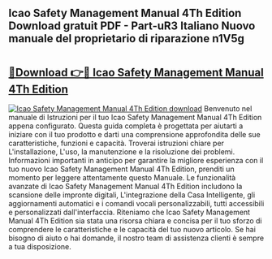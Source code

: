 ## Icao Safety Management Manual 4Th Edition Download gratuit PDF - Part-uR3 Italiano Nuovo manuale del proprietario di riparazione n1V5g

# <h2><a href="http://df9m5e.blite.top/?on=Icao+Safety+Management+Manual+4Th+Edition">🔗Download 👉🔴 Icao Safety Management Manual 4Th Edition</a></h2>

[![Icao Safety Management Manual 4Th Edition download](https://i.imgur.com/lujVjoI.png)](http://df9m5e.blite.top/?on=Icao+Safety+Management+Manual+4Th+Edition)
Benvenuto nel manuale di Istruzioni per il tuo Icao Safety Management Manual 4Th Edition appena configurato. Questa guida completa è progettata per aiutarti a iniziare con il tuo prodotto e darti una comprensione approfondita delle sue caratteristiche, funzioni e capacità. Troverai istruzioni chiare per L'installazione, L'uso, la manutenzione e la risoluzione dei problemi. Informazioni importanti in anticipo per garantire la migliore esperienza con il tuo nuovo Icao Safety Management Manual 4Th Edition, prenditi un momento per leggere attentamente questo Manuale. Le funzionalità avanzate di Icao Safety Management Manual 4Th Edition includono la scansione delle impronte digitali, L'integrazione della Casa Intelligente, gli aggiornamenti automatici e i comandi vocali personalizzabili, tutti accessibili e personalizzati dall'interfaccia. Riteniamo che Icao Safety Management Manual 4Th Edition sia stata una risorsa chiara e concisa per il tuo sforzo di comprendere le caratteristiche e le capacità del tuo nuovo articolo. Se hai bisogno di aiuto o hai domande, il nostro team di assistenza clienti è sempre a tua disposizione.
